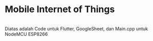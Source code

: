 # Mobile Internet of Things
 <br>
Diatas adalah Code untuk Flutter, GoogleSheet, dan Main.cpp untuk NodeMCU ESP8266
